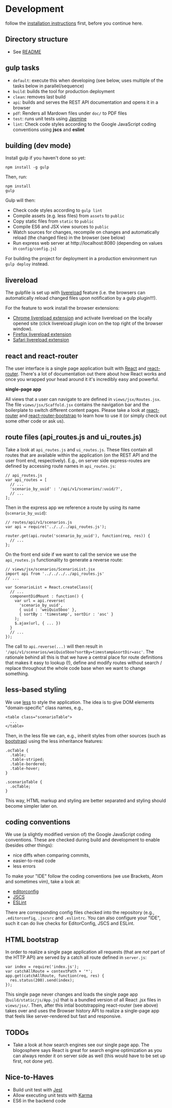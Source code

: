 # Development

follow the [installation instructions](https://git.itm.uni-luebeck.de/organicity/node-scenario-tool/blob/master/doc/Install.md) first, before you continue here.

## Directory structure

* See [README](https://git.itm.uni-luebeck.de/organicity/node-scenario-tool/blob/master/README.md)

## gulp tasks

 * `default`: execute this when developing (see below, uses multiple of the tasks below in
   parallel/sequence)
 * `build`: builds the tool for production deployment
 * `clean`: removes last build
 * `api`: builds and serves the REST API documentation and opens it in a browser
 * `pdf`: Renders all Mardown files under `doc/` to PDF files
 * `test`: runs unit tests using [Jasmine](http://jasmine.github.io/)
 * `lint`: Check code styles according to the Google JavaScript coding conventions using **jscs** and **eslint**

## building (dev mode)

Install gulp if you haven't done so yet:

```
npm install -g gulp
```

Then, run:

```
npm install
gulp
```

Gulp will then:

 * Check code styles according to `gulp lint`
 * Compile assets (e.g. less files) from `assets` to `public`
 * Copy static files from `static` to `public`
 * Compile ES6 and JSX view sources to `public`
 * Watch sources for changes, recompile on changes and automatically reload (the changed files) in the browser (see below)
 * Run express web server at http://localhost:8080 (depending on values in `config/config.js`)

For building the project for deployment in a production environment run `gulp deploy` instead.

## livereload

The gulpfile is set up with [livereload](https://github.com/vohof/gulp-livereload) feature
(i.e. the browsers can automatically reload changed files upon notification by a gulp plugin!!!).

For the feature to work install the browser extensions:

* [Chrome livereload extension](https://chrome.google.com/webstore/detail/livereload/jnihajbhpnppcggbcgedagnkighmdlei) and
activate livereload on the locally opened site (click livereload plugin icon on the top right of the browser window).
* [Firefox livereload extension](http://download.livereload.com/2.0.8/LiveReload-2.0.8.xpi)
* [Safari livereload extension](http://download.livereload.com/2.0.9/LiveReload-2.0.9.safariextz)

## react and react-router

The user interface is a single page application built with [React](http://facebook.github.io/react/)
and [react-router](https://github.com/rackt/react-router). There's a lot of documentation out there about how React works and once you wrapped your head around it it's incredibly easy and powerful.

**single-page app**

All views that a user can navigate to are defined in ```views/jsx/Routes.jsx```. The file ```views/jsx/Scaffold.jsx``` contains the navigation bar and the boilerplate to switch different content pages. Please take a look at [react-router](https://github.com/rackt/react-router) and [react-router-bootstrap](https://github.com/react-bootstrap/react-router-bootstrap) to learn how to use it (or simply check out some other code or ask us).

## route files (api_routes.js and ui_routes.js)

Take a look at ```api_routes.js``` and ```ui_routes.js```. These files contain all routes that are available within the application (on the REST API and the user front end, respectively). E.g., on server side express-routes are defined by accessing route names in ```api_routes.js```:

```
// api_routes.js
var api_routes = [
  // ...
  'scenario_by_uuid' : '/api/v1/scenarios/:uuid/?',
  // ...
];
```

Then in the express app we reference a route by using its name (`scenario_by_uuid`):

```
// routes/api/v1/scenarios.js
var api = require('../../../api_routes.js');

router.get(api.route('scenario_by_uuid'), function(req, res)) {
  // ...
};
```

On the front end side if we want to call the service we use the `api_routes.js` functionality to
generate a reverse route:

```
// views/jsx/scenarios/ScenarioList.jsx
import api from '../../../../api_routes.js'
// ...

var ScenarioList = React.createClass({
  // ...
  componentDidMount : function() {
    var url = api.reverse(
      'scenario_by_uuid',
      { uuid : 'weiQuio5boo' },
      { sortBy : 'timestamp', sortDir : 'asc' }
    );
    $.ajax(url, { ... })
  }
  // ...
});
```

The call to `api.reverse(...)` will then result in `'/api/v1/scenarios/weiQuio5boo?sortBy=timestamp&sortDir=asc'`.
The rationale behind all this is that we have a central place for route definitions that makes it easy to lookup (!),
define and modify routes without search / replace throughout the whole code base when we want to change something.

## less-based styling

We use [less](http://lesscss.org/) to style the application. The idea is to give DOM elements "domain-specific" class names, e.g.,

```
<table class="scenarioTable">
  ...
</table>
```

Then, in the less file we can, e.g., inherit styles from other sources (such as [bootstrap](http://getbootstrap.com/)) using the less inheritance features:

```
.ocTable {
  .table;
  .table-striped;
  .table-bordered;
  .table-hover;
}

.scenarioTable {
  .ocTable;
}
```

This way, HTML markup and styling are better separated and styling should become simpler later on.

## coding conventions

We use (a slightly modified version of) the Google JavaScript coding conventions. These are checked
during build and development to enable (besides other things):

 * nice diffs when comparing commits,
 * easier-to-read code
 * less errors

To make your "IDE" follow the coding conventions (we use Brackets, Atom and sometimes vim), take a
look at:
* [editorconfig](http://editorconfig.org/)
* [JSCS](http://jscs.info/)
* [ESLint](http://eslint.org/)

There are corresponding config files checked into the repository (e.g., `.editorconfig`, `.jscsrc` and `.eslintrc`.
You can also configure your "IDE", such it can do live checks for EditorConfig, JSCS and ESLint.

## HTML bootstrap

In order to realize a single page application all requests (that are *not* part of the HTTP API) are
served by a catch all route defined in `server.js`:

```
var index = require('index.js');
var catchAllRoute = contextPath + '*';
app.get(catchAllRoute, function(req, res) {
  res.status(200).send(index);
});
```

This single page never changes and loads the single page app (`build/static/js/App.js`) that is
a bundled version of all React .jsx files in `views/jsx/`. Then, after this intial bootstrapping
react-router (see above) takes over and uses the Browser history API to realize a single-page app
that feels like server-rendered but fast and responsive.

## TODOs

 * Take a look at how search engines see our single page app. The blogosphere says React is great
   for search engine optimization as you can always render it on server side as well (this would
   have to be set up first, not done yet).

## Nice-to-Haves

 * Build unit test with [Jest](https://facebook.github.io/jest/)
 * Allow executing unit tests with [Karma](http://karma-runner.github.io/)
 * ES6 in the backend code
